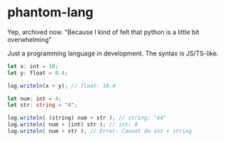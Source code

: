 # phantom-lang

Yep, archived now. "Because I kind of felt that python is a little bit overwhelming"

Just a programming language in development.
The syntax is JS/TS-like.

```ts
let x: int = 10;
let y: float = 0.4;

log.writeln(x + y); // float: 10.4

let num: int = 4;
let str: string = "4";

log.writeln( (string) num + str ); // string: "44"
log.writeln( num + (int) str ); // int: 8
log.writeln( num + str ); // Error: Cannot do int + string
```
